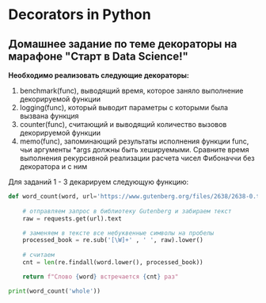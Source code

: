 # Decorators in Python
## Домашнее задание по теме декораторы на марафоне "Старт в Data Science!"

**Необходимо реализовать следующие декораторы:**
1. benchmark(func), выводящий время, которое заняло выполнение декорируемой функции
2. logging(func), который выводит параметры с которыми была вызвана функция
3. counter(func), считающий и выводящий количество вызовов декорируемой функции
4. memo(func), запоминающий результаты исполнения функции func, чьи аргументы *args должны быть хешируемыми. Сравните время выполнения рекурсивной реализации расчета чисел Фибоначчи без декоратора и с ним

Для заданий 1 - 3 декарируем следующую функцию:
```python
def word_count(word, url='https://www.gutenberg.org/files/2638/2638-0.txt'):
    
    # отправляем запрос в библиотеку Gutenberg и забираем текст
    raw = requests.get(url).text

    # заменяем в тексте все небуквенные символы на пробелы
    processed_book = re.sub('[\W]+' , ' ', raw).lower()
    
    # считаем
    cnt = len(re.findall(word.lower(), processed_book))

    return f"Cлово {word} встречается {cnt} раз"

print(word_count('whole'))
```
